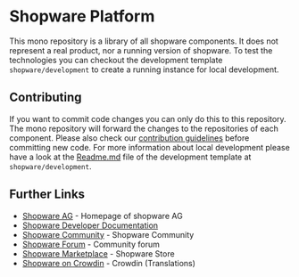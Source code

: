 # Shopware Platform
This mono repository is a library of all shopware components. It does not represent a real product, nor a running version of shopware. To test the technologies you can checkout the development template `shopware/development` to create a running instance for local development.

## Contributing
If you want to commit code changes you can only do this to this repository. The mono repository will forward the changes to the repositories of each component. Please also check our [contribution guidelines](https://developers.shopware.com/community/contribution-guideline/) before committing new code. For more information about local development please have a look at the [Readme.md](https://github.com/shopware/development) file of the development template at `shopware/development`.

## Further Links
* [Shopware AG](http://www.shopware.com) - Homepage of shopware AG
* [Shopware Developer Documentation](https://devdocs.shopware.com/)
* [Shopware Community](http://community.shopware.com/) - Shopware Community
* [Shopware Forum](http://forum.shopware.com) - Community forum
* [Shopware Marketplace](http://store.shopware.com) - Shopware Store
* [Shopware on Crowdin](https://crowdin.com/project/shopware) - Crowdin (Translations)
